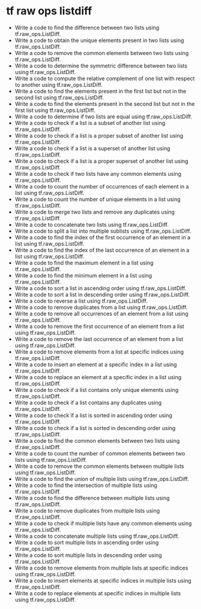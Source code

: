 # tf raw ops listdiff

- Write a code to find the difference between two lists using tf.raw_ops.ListDiff.
- Write a code to obtain the unique elements present in two lists using tf.raw_ops.ListDiff.
- Write a code to remove the common elements between two lists using tf.raw_ops.ListDiff.
- Write a code to determine the symmetric difference between two lists using tf.raw_ops.ListDiff.
- Write a code to compute the relative complement of one list with respect to another using tf.raw_ops.ListDiff.
- Write a code to find the elements present in the first list but not in the second list using tf.raw_ops.ListDiff.
- Write a code to find the elements present in the second list but not in the first list using tf.raw_ops.ListDiff.
- Write a code to determine if two lists are equal using tf.raw_ops.ListDiff.
- Write a code to check if a list is a subset of another list using tf.raw_ops.ListDiff.
- Write a code to check if a list is a proper subset of another list using tf.raw_ops.ListDiff.
- Write a code to check if a list is a superset of another list using tf.raw_ops.ListDiff.
- Write a code to check if a list is a proper superset of another list using tf.raw_ops.ListDiff.
- Write a code to check if two lists have any common elements using tf.raw_ops.ListDiff.
- Write a code to count the number of occurrences of each element in a list using tf.raw_ops.ListDiff.
- Write a code to count the number of unique elements in a list using tf.raw_ops.ListDiff.
- Write a code to merge two lists and remove any duplicates using tf.raw_ops.ListDiff.
- Write a code to concatenate two lists using tf.raw_ops.ListDiff.
- Write a code to split a list into multiple sublists using tf.raw_ops.ListDiff.
- Write a code to find the index of the first occurrence of an element in a list using tf.raw_ops.ListDiff.
- Write a code to find the index of the last occurrence of an element in a list using tf.raw_ops.ListDiff.
- Write a code to find the maximum element in a list using tf.raw_ops.ListDiff.
- Write a code to find the minimum element in a list using tf.raw_ops.ListDiff.
- Write a code to sort a list in ascending order using tf.raw_ops.ListDiff.
- Write a code to sort a list in descending order using tf.raw_ops.ListDiff.
- Write a code to reverse a list using tf.raw_ops.ListDiff.
- Write a code to remove duplicates from a list using tf.raw_ops.ListDiff.
- Write a code to remove all occurrences of an element from a list using tf.raw_ops.ListDiff.
- Write a code to remove the first occurrence of an element from a list using tf.raw_ops.ListDiff.
- Write a code to remove the last occurrence of an element from a list using tf.raw_ops.ListDiff.
- Write a code to remove elements from a list at specific indices using tf.raw_ops.ListDiff.
- Write a code to insert an element at a specific index in a list using tf.raw_ops.ListDiff.
- Write a code to replace an element at a specific index in a list using tf.raw_ops.ListDiff.
- Write a code to check if a list contains only unique elements using tf.raw_ops.ListDiff.
- Write a code to check if a list contains any duplicates using tf.raw_ops.ListDiff.
- Write a code to check if a list is sorted in ascending order using tf.raw_ops.ListDiff.
- Write a code to check if a list is sorted in descending order using tf.raw_ops.ListDiff.
- Write a code to find the common elements between two lists using tf.raw_ops.ListDiff.
- Write a code to count the number of common elements between two lists using tf.raw_ops.ListDiff.
- Write a code to remove the common elements between multiple lists using tf.raw_ops.ListDiff.
- Write a code to find the union of multiple lists using tf.raw_ops.ListDiff.
- Write a code to find the intersection of multiple lists using tf.raw_ops.ListDiff.
- Write a code to find the difference between multiple lists using tf.raw_ops.ListDiff.
- Write a code to remove duplicates from multiple lists using tf.raw_ops.ListDiff.
- Write a code to check if multiple lists have any common elements using tf.raw_ops.ListDiff.
- Write a code to concatenate multiple lists using tf.raw_ops.ListDiff.
- Write a code to sort multiple lists in ascending order using tf.raw_ops.ListDiff.
- Write a code to sort multiple lists in descending order using tf.raw_ops.ListDiff.
- Write a code to remove elements from multiple lists at specific indices using tf.raw_ops.ListDiff.
- Write a code to insert elements at specific indices in multiple lists using tf.raw_ops.ListDiff.
- Write a code to replace elements at specific indices in multiple lists using tf.raw_ops.ListDiff.